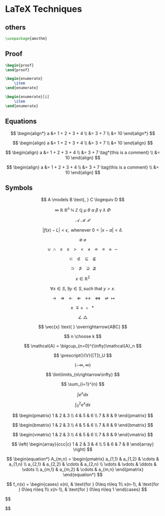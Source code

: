 # LaTeX Techniques

## others

```latex
\usepackage{amsthm}
```

## Proof

```latex
\begin{proof}
\end{proof}
```

```latex	
\begin{enumerate}
    \item 
\end{enumerate}

\begin{enumerate}[i]
    \item 
\end{enumerate}
```

## Equations

$$
\begin{align*}
    a &= 1 + 2 + 3 + 4 \\
      &= 3 + 7 \\
      &= 10
\end{align*}
$$


$$
\begin{align}
    a &= 1 + 2 + 3 + 4 \\
        &= 3 + 7 \\
        &= 10
\end{align}
$$


$$
\begin{align}
    a &= 1 + 2 + 3 + 4 \\
        &= 3 + 7 \tag*{this is a comment} \\
        &= 10
\end{align}
$$


$$
\begin{align}
    a &= 1 + 2 + 3 + 4 \\
        &= 3 + 7 \tag{this is a comment} \\
        &= 10
\end{align}
$$

## Symbols

$$
A \models B \text{, } C \logequiv D
$$


$$
\infty \text{ } \mathbb R \text{ } \mathbb R^n \text{ } \mathbb N \text{ } \mathbb Z \text{ } \mathbb Q \text{ } \mu \text{ } \theta \text{ } \alpha \text{ } \beta \text{ } \gamma \text{ } \lambda \text{ } \Phi
$$

$$
\mathcal{A} \text{ } \mathcal{M} \text{ } \mathcal{P}
$$


$$
|f(x) - L| < \epsilon, \text{ whenever } 0 < |x-a| < \delta.
$$



$$
\emptyset \text{ } \varnothing
$$



$$
\cup \text{ } \cap \text{ } \leq \text{ } \geq \text{ } > \text{ } < \text{ } \neq \text{ } \doteq \text{ } \equiv \text{ } \approx \text{ } \sim
$$


$$
\subset \text{ } \not\subset \text{ } \subseteq \text{ } \nsubseteq \text{ }
$$


$$
\supset \text{ } \not\supset \text{ } \supseteq \text{ } \nsupseteq
$$


$$
x \in \mathbb R^2
$$



$$
\forall x \in S, \exists y \in S, \text{such that } y > x.
$$



$$
\rightarrow \text{ } \Rightarrow \text{ } \leftarrow \text{ } \Leftarrow \text{ } \leftrightarrow \text{ } \Leftrightarrow \text{ } \rightleftharpoons \text{ } \mapsto
$$



$$
\pm \text{ } \mp \times \text{ } \div \text{ } \ast \text{ }
$$

$$
\angle \text{ } \triangle
$$


$$
\vec{x} \text{ } \overrightarrow{ABC}
$$

$$
n \choose k
$$

$$
\mathcal{A} = \bigcup_{n=0}^{\infty}\mathcal{A}_n
$$



$$
\prescript{}{V}{[T]}_U
$$

$$
(-\infty, \infty)
$$



$$
\lim\limits_{n\rightarrow\infty}
$$



$$
\sum_{i=1}^{n}
$$



$$
\int e^x dx
$$



$$
\int_0^2e^x dx
$$



$$
\begin{pmatrix} 1 & 2 & 3 \\ 4 & 5 & 6 \\ 7 & 8 & 9 \end{pmatrix}
$$



$$
\begin{bmatrix} 1 & 2 & 3 \\ 4 & 5 & 6 \\ 7 & 8 & 9 \end{bmatrix}
$$



$$
\begin{vmatrix} 1 & 2 & 3 \\ 4 & 5 & 6 \\ 7 & 8 & 9 \end{vmatrix}
$$



$$
\left( \begin{array}{ccc|c} 1 & 2 & 3 & 4 \\ 5 & 6 & 7 & 8 \end{array} \right)
$$


$$
\begin{equation*}
    A_{m,n} = 
    \begin{pmatrix}
    a_{1,1} & a_{1,2} & \cdots & a_{1,n} \\
    a_{2,1} & a_{2,2} & \cdots & a_{2,n} \\
    \vdots  & \vdots  & \ddots & \vdots  \\
    a_{m,1} & a_{m,2} & \cdots & a_{m,n} 
    \end{pmatrix}
\end{equation*}
$$


$$
f_n(x) = \begin{cases}
             x(n), & \text{for } 0\leq n\leq 1\\
             x(n-1), & \text{for } 0\leq n\leq 1\\
             x(n-1), & \text{for } 0\leq n\leq 1
         \end{cases}
$$

$$

$$



